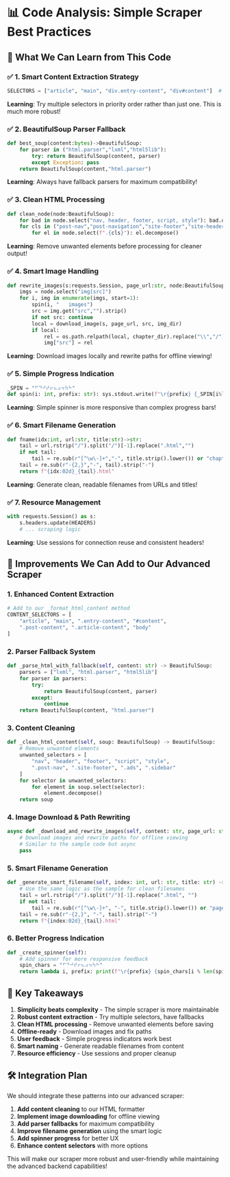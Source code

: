 # 📊 Code Analysis: Simple Scraper Best Practices

## 🎯 **What We Can Learn from This Code**

### ✅ **1. Smart Content Extraction Strategy**
```python
SELECTORS = ["article", "main", "div.entry-content", "div#content"]  # tries in order
```
**Learning**: Try multiple selectors in priority order rather than just one. This is much more robust!

### ✅ **2. BeautifulSoup Parser Fallback**
```python
def best_soup(content:bytes)->BeautifulSoup:
    for parser in ("html.parser","lxml","html5lib"):
        try: return BeautifulSoup(content, parser)
        except Exception: pass
    return BeautifulSoup(content,"html.parser")
```
**Learning**: Always have fallback parsers for maximum compatibility!

### ✅ **3. Clean HTML Processing**
```python
def clean_node(node:BeautifulSoup):
    for bad in node.select("nav, header, footer, script, style"): bad.decompose()
    for cls in ("post-nav","post-navigation","site-footer","site-header","toc"):
        for el in node.select(f".{cls}"): el.decompose()
```
**Learning**: Remove unwanted elements before processing for cleaner output!

### ✅ **4. Smart Image Handling**
```python
def rewrite_images(s:requests.Session, page_url:str, node:BeautifulSoup, chapter_dir:str, img_dir:str):
    imgs = node.select("img[src]")
    for i, img in enumerate(imgs, start=1):
        spin(i, "   images")
        src = img.get("src","").strip()
        if not src: continue
        local = download_image(s, page_url, src, img_dir)
        if local:
            rel = os.path.relpath(local, chapter_dir).replace("\\","/")
            img["src"] = rel
```
**Learning**: Download images locally and rewrite paths for offline viewing!

### ✅ **5. Simple Progress Indication**
```python
_SPIN = "⠋⠙⠚⠞⠖⠦⠴⠲⠳⠓"
def spin(i: int, prefix: str): sys.stdout.write(f"\r{prefix} {_SPIN[i%len(_SPIN)]}"); sys.stdout.flush()
```
**Learning**: Simple spinner is more responsive than complex progress bars!

### ✅ **6. Smart Filename Generation**
```python
def fname(idx:int, url:str, title:str)->str:
    tail = url.rstrip("/").split("/")[-1].replace(".html","")
    if not tail:
        tail = re.sub(r"[^\w\-]+","-", title.strip().lower()) or "chapter"
    tail = re.sub(r"-{2,}","-", tail).strip("-")
    return f"{idx:02d}_{tail}.html"
```
**Learning**: Generate clean, readable filenames from URLs and titles!

### ✅ **7. Resource Management**
```python
with requests.Session() as s:
    s.headers.update(HEADERS)
    # ... scraping logic
```
**Learning**: Use sessions for connection reuse and consistent headers!

## 🚀 **Improvements We Can Add to Our Advanced Scraper**

### **1. Enhanced Content Extraction**
```python
# Add to our _format_html_content method
CONTENT_SELECTORS = [
    "article", "main", ".entry-content", "#content",
    ".post-content", ".article-content", "body"
]
```

### **2. Parser Fallback System**
```python
def _parse_html_with_fallback(self, content: str) -> BeautifulSoup:
    parsers = ["lxml", "html.parser", "html5lib"]
    for parser in parsers:
        try:
            return BeautifulSoup(content, parser)
        except:
            continue
    return BeautifulSoup(content, "html.parser")
```

### **3. Content Cleaning**
```python
def _clean_html_content(self, soup: BeautifulSoup) -> BeautifulSoup:
    # Remove unwanted elements
    unwanted_selectors = [
        "nav", "header", "footer", "script", "style",
        ".post-nav", ".site-footer", ".ads", ".sidebar"
    ]
    for selector in unwanted_selectors:
        for element in soup.select(selector):
            element.decompose()
    return soup
```

### **4. Image Download & Path Rewriting**
```python
async def _download_and_rewrite_images(self, content: str, page_url: str) -> str:
    # Download images and rewrite paths for offline viewing
    # Similar to the sample code but async
    pass
```

### **5. Smart Filename Generation**
```python
def _generate_smart_filename(self, index: int, url: str, title: str) -> str:
    # Use the same logic as the sample for clean filenames
    tail = url.rstrip("/").split("/")[-1].replace(".html", "")
    if not tail:
        tail = re.sub(r"[^\w\-]+", "-", title.strip().lower()) or "page"
    tail = re.sub(r"-{2,}", "-", tail).strip("-")
    return f"{index:02d}_{tail}.html"
```

### **6. Better Progress Indication**
```python
def _create_spinner(self):
    # Add spinner for more responsive feedback
    spin_chars = "⠋⠙⠚⠞⠖⠦⠴⠲⠳⠓"
    return lambda i, prefix: print(f"\r{prefix} {spin_chars[i % len(spin_chars)]}", end="", flush=True)
```

## 🎯 **Key Takeaways**

1. **Simplicity beats complexity** - The simple scraper is more maintainable
2. **Robust content extraction** - Try multiple selectors, have fallbacks
3. **Clean HTML processing** - Remove unwanted elements before saving
4. **Offline-ready** - Download images and fix paths
5. **User feedback** - Simple progress indicators work best
6. **Smart naming** - Generate readable filenames from content
7. **Resource efficiency** - Use sessions and proper cleanup

## 🛠 **Integration Plan**

We should integrate these patterns into our advanced scraper:

1. **Add content cleaning** to our HTML formatter
2. **Implement image downloading** for offline viewing
3. **Add parser fallbacks** for maximum compatibility
4. **Improve filename generation** using the smart logic
5. **Add spinner progress** for better UX
6. **Enhance content selectors** with more options

This will make our scraper more robust and user-friendly while maintaining the advanced backend capabilities!
